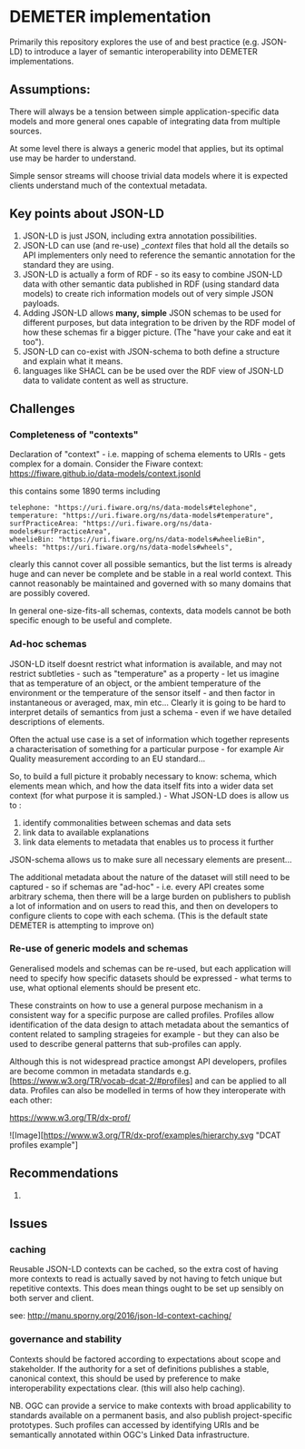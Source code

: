 # DEMETER implementation

Primarily this repository explores the use of and best practice (e.g. JSON-LD) to introduce a layer of semantic interoperability into DEMETER implementations.

## Assumptions:
There will always be a tension between simple application-specific data models and more general ones capable of integrating data from multiple sources.

At some level there is always a generic model that applies, but its optimal use may be harder to understand.

Simple sensor streams will choose trivial data models where it is expected clients understand much of the contextual metadata.



## Key points about JSON-LD
1. JSON-LD is just JSON, including extra annotation possibilities.
1. JSON-LD can use (and re-use) __context_ files that hold all the details so API implementers only need to reference the semantic annotation for the standard they are using.
1. JSON-LD is actually a form of RDF - so its easy to combine JSON-LD data with other semantic data published in RDF (using standard data models) to create rich information models out of very simple JSON payloads. 
1. Adding JSON-LD allows __many, simple__ JSON schemas to be used for different purposes, but data integration to be driven by the RDF model of how these schemas fir a bigger picture. (The "have your cake and eat it too").
1. JSON-LD can co-exist with JSON-schema to both define a structure and explain what it means.
1. languages like SHACL can be be used over the RDF view of JSON-LD data to validate content as well as structure.


## Challenges
### Completeness of "contexts"
Declaration of "context" - i.e. mapping of schema elements to URIs - gets complex for a domain. Consider the Fiware context: https://fiware.github.io/data-models/context.jsonld
 
this contains some 1890 terms including 

```
telephone: "https://uri.fiware.org/ns/data-models#telephone",
temperature: "https://uri.fiware.org/ns/data-models#temperature",
surfPracticeArea: "https://uri.fiware.org/ns/data-models#surfPracticeArea",
wheelieBin: "https://uri.fiware.org/ns/data-models#wheelieBin",
wheels: "https://uri.fiware.org/ns/data-models#wheels",
```

clearly this cannot cover all possible semantics, but the list terms is already huge and can never be complete and be stable in a real world context. This cannot reasonably be maintained and governed with so many domains that are possibly covered.  

In general one-size-fits-all schemas, contexts, data models cannot be both specific enough to be useful and complete.

### Ad-hoc schemas
JSON-LD itself doesnt restrict what information is available, and may not restrict subtleties - such as "temperature" as a property - let us imagine that as temperature of an object, or the ambient temperature of the environment or the temperature of the sensor itself - and then factor in instantaneous or averaged, max, min etc... Clearly it is going to be hard to interpret details of semantics from just a schema - even if we have detailed descriptions of elements.

Often the actual use case is a set of information which together represents a characterisation of something for a particular purpose - for example Air Quality measurement according to an EU standard...

So, to build a full picture it probably necessary to know: schema, which elements mean which, and how the data itself fits into a wider data set context (for what purpose it is sampled.) - What JSON-LD does is allow us to :
1. identify commonalities between schemas and data sets
1. link data to available explanations
1. link data elements to metadata that enables us to process it further

JSON-schema allows us to make sure all necessary elements are present...

The additional metadata about the nature of the dataset will still need to be captured - so if schemas are "ad-hoc" - i.e. every API creates some arbitrary schema, then there will be a large burden on publishers to publish a lot of information and on users to read this, and then on developers to configure clients to cope with each schema. (This is the default state DEMETER is attempting to improve on)


### Re-use of generic models and schemas
Generalised models and schemas can be re-used, but each application will need to specify how specific datasets should be expressed - what terms to use, what optional elements should be present etc.

These constraints on how to use a general purpose mechanism in a consistent way for a specific purpose are called profiles. Profiles allow identification of the data design to attach metadata about the semantics of content related to sampling strageies for example - but they can also be used to describe general patterns that sub-profiles can apply.

Although this is not widespread practice amongst API developers, profiles are become common in metadata standards e.g. [https://www.w3.org/TR/vocab-dcat-2/#profiles] and can be applied to all data. Profiles can also be modelled in terms of how they interoperate with each other:

https://www.w3.org/TR/dx-prof/

![Image][https://www.w3.org/TR/dx-prof/examples/hierarchy.svg "DCAT profiles example"]

## Recommendations
1. 

## Issues
### caching

Reusable JSON-LD contexts can be cached, so the extra cost of having more contexts to read is actually saved by not having to fetch unique but repetitive contexts. This does mean things ought to be set up sensibly on both server and client.

see: http://manu.sporny.org/2016/json-ld-context-caching/

### governance and stability

Contexts should be factored according to expectations about scope and stakeholder.
If the authority for a set of definitions publishes a stable, canonical context, this should be used by preference to make interoperability expectations clear. (this will also help caching).

NB. OGC can provide a service to make contexts with broad applicability to standards available on a permanent basis, and also publish project-specific prototypes. Such profiles can accessed by identifying URIs and be semantically annotated within OGC's Linked Data infrastructure. 

